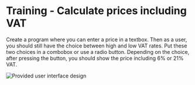 # Training - Calculate prices including VAT

Create a program where you can enter a price in a textbox. Then as a user, you should still have the choice between high and low VAT rates. Put these two choices in a combobox or use a radio button. Depending on the choice, after pressing the button, you should show the price including 6% or 21% VAT.

![Provided user interface design](figures/BTW-berekenen-ui.png)